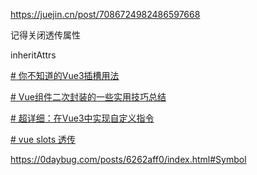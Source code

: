 

https://juejin.cn/post/7086724982486597668

记得关闭透传属性

inheritAttrs


[# 你不知道的Vue3插槽用法](https://mdnice.com/writing/96fc6404908f4e42938b55cb33187f48)

[# Vue组件二次封装的一些实用技巧总结](https://www.jb51.net/article/246520.htm)

[# 超详细：在Vue3中实现自定义指令](https://juejin.cn/post/7107477387578703885#heading-10)

[# vue slots 透传](https://blog.csdn.net/u010281877/article/details/126342646)

https://0daybug.com/posts/6262aff0/index.html#Symbol

